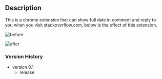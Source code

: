 ## Description

This is a chrome extension that can show full date in comment and reply to you when you visit stackoverflow.com, below is the effect of this extension.

![before](http://ww2.sinaimg.cn/large/006tNbRwgw1f6r3nwy017j311q0lkguf.jpg)

![after](http://ww1.sinaimg.cn/large/006tNbRwgw1f6r3o5vczyj311k0ledp1.jpg)

### Version History

- version 0.1
    - release
